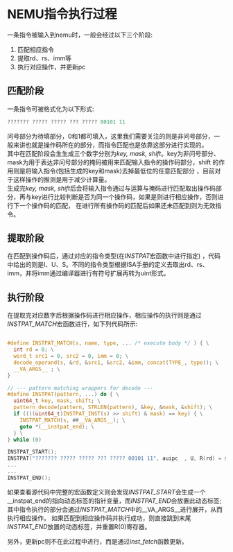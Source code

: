 # NEMU指令执行过程
一条指令被输入到nemu时，一般会经过以下三个阶段:
1. 匹配相应指令
2. 提取rd、rs、imm等
3. 执行对应操作，并更新pc



## 匹配阶段  
一条指令可被格式化为以下形式:
```c
??????? ????? ????? ??? ????? 00101 11
```  
问号部分为待填部分，0和1都可填入，这里我们需要关注的则是非问号部分，一般来讲也就是操作码所在的部分，而指令匹配也是依靠这部分进行实现的。  
其中在匹配阶段会生生成三个数字分别为*key, mask, shift*。key为非问号部分、mask为用于表达非问号部分的掩码被用来匹配输入指令的操作码部分，shift
的作用则是将输入指令(包括生成的key和mask)去掉最低位的任意匹配部分
，目前对于这样操作的推测是用于减少计算量。  
生成完*key, mask, shift*后会将输入指令通过与运算与掩码进行匹配取出操作码部分，再与key进行比较判断是否为同一个操作码，如果是则进行相应操作，否则进行下一个操作码的匹配，
在进行所有操作码的匹配后如果还未匹配到则为无效指令。

## 提取阶段
在匹配到操作码后，通过对应的指令类型(在*INSTPAT*宏函数中进行指定)
，代码中给出的则是I、U、S。不同的指令类型根据ISA手册的定义去取出rd、rs、imm，并将imm通过编译器进行有符号扩展再转为uint形式。

## 执行阶段
在提取完对应数字后根据操作码进行相应操作，相应操作的执行则是通过
*INSTPAT_MATCH*宏函数进行，如下列代码所示:
```c

#define INSTPAT_MATCH(s, name, type, ... /* execute body */ ) { \
  int rd = 0; \
  word_t src1 = 0, src2 = 0, imm = 0; \
  decode_operand(s, &rd, &src1, &src2, &imm, concat(TYPE_, type)); \
  __VA_ARGS__ ; \
}

// --- pattern matching wrappers for decode ---
#define INSTPAT(pattern, ...) do { \
  uint64_t key, mask, shift; \
  pattern_decode(pattern, STRLEN(pattern), &key, &mask, &shift); \
  if ((((uint64_t)INSTPAT_INST(s) >> shift) & mask) == key) { \
    INSTPAT_MATCH(s, ##__VA_ARGS__); \
    goto *(__instpat_end); \
  } \
} while (0)

INSTPAT_START();
INSTPAT("??????? ????? ????? ??? ????? 00101 11", auipc  , U, R(rd) = s->pc + imm);
...
...
INSTPAT_END();
```
如果查看源代码中完整的宏函数定义则会发现*INSTPAT_START*会生成一个__instpat_end的指向动态标签的指针变量，而*INSTPAT_END*会放置此动态标签;  
其中指令执行的部分会通过*INSTPAT_MATCH*中的__VA_ARGS__进行展开，从而执行相应操作。
如果匹配到相应操作码并执行成功，则直接跳到末尾*INSTPAT_END*放置的动态标签，并重置R(0)寄存器。

另外，更新pc则不在此过程中进行，而是通过*inst_fetch*函数更新。

